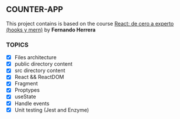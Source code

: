 ## COUNTER-APP

This project contains is based on the course [React: de cero a experto (hooks y mern)](https://www.udemy.com/share/103dsUBksSdFlTQHQ=/) by **Fernando Herrera**


### TOPICS

 - [x] Files architecture
 - [x] public directory content
 - [x] src directory content
 - [x] React && ReactDOM
 - [x] Fragment
 - [x] Proptypes
 - [x] useState
 - [x] Handle events
 - [x] Unit testing (Jest and Enzyme)
